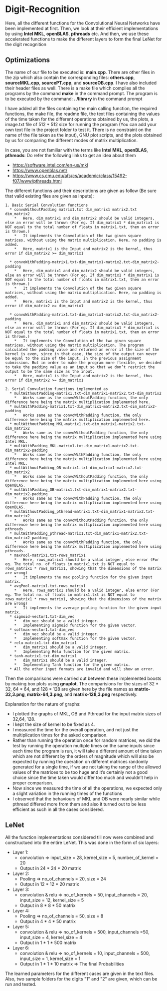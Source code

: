 # Digit-Recognition

Here, all the different functions for the Convolutional Neural Networks have been implemented at first. Then, we look at their efficient implementations by using **Intel MKL**, **openBLAS**, **pthreads** etc. And then, we use these accelerated functions to make the different layers to form the final LeNet for the digit recognition

## Optimizations

The name of our file to be executed is: **main.cpp**. There are other files in the zip which also contain the corresponding files: **others.cpp**, **sourceMKL.cpp**, **sourcePT.cpp**, and **sourceOB.cpp**. I have also included their header files as well. There is a make file which compiles all the programs by the command **make** in the command prompt. The program is to be executed by the command: **. /library** in the command prompt

I have added all the files containing the main calling function, the required functions, the make file, the readme file, the text files containing the values of the time taken for the different operations obtained by us, the plots, a image.txt file of 512 * 512 size for running the program (You can add your own text file in the project folder to test it. There is no constraint on the name of the file taken as the input), GNU plot scripts, and the plots obtained by us for comparing the different modes of matrix multiplication. 

In case, you are not familiar with the terms like **Intel MKL**, **openBLAS**, **pthreads**: Do refer the following links to get an idea about them

 * https://software.intel.com/en-us/mkl
 * https://www.openblas.net/
 * https://www.cs.cmu.edu/afs/cs/academic/class/15492-f07/www/pthreads.html

The different functions and their descriptions are given as follow (Be sure that valid existing files are given as inputs):
```
1. Basic Serial Convolution functions
  *	convoWithoutPadding matrix1.txt dim_matrix1 matrix2.txt dim_matrix2
    *	Here, dim_matrix1 and dim_matrix2 should be valid integers, else an error will be thrown (For eg. If dim_matrix1 * dim_matrix1 is NOT equal to the total number of floats in matrix1.txt, then an error is thrown.)
    *	It implements the Convolution of the two given square matrices, without using the matrix multiplication. Here, no padding is added.
    *	Here, matrix1 is the Input and matrix2 is the kernel, thus error if dim_matrix2 >= dim_matrix1
    
  *	convoWithPadding-matrix1.txt-dim_matrix1-matrix2.txt-dim_matrix2-padding
    *	Here, dim_matrix1 and dim_matrix2 should be valid integers, else an error will be thrown (For eg. If dim_matrix1 * dim_matrix1 is NOT equal to the total number of floats in matrix1.txt, then an error is thrown.)
    *	It implements the Convolution of the two given square matrices, without using the matrix multiplication. Here, no padding is added.
    *	Here, matrix1 is the Input and matrix2 is the kernel, thus error if dim_matrix2 >= dim_matrix1
    
  *	convoWithPadding-matrix1.txt-dim_matrix1-matrix2.txt-dim_matrix2-padding
    *	Here, dim_matrix1 and dim_matrix2 should be valid integers, else an error will be thrown (For eg. If dim_matrix1 * dim_matrix1 is NOT equal to the total number of floats in matrix1.txt, then an error is thrown.)
    *	It implements the Convolution of the two given square matrices, without using the matrix multiplication. The program calculated the padding value and returned an error if the size of the kernel is even, since in that case, the size of the output can never be equal to the size of the input, in the previous assignment submission. But in order to make the program more flexible, we decided to take the padding value as an input so that we don’t restrict the output to be the same size as the input.
    *	Here, matrix1 is the Input and matrix2 is the kernel, thus error if dim_matrix2 >= dim_matrix1
 
2. Serial Convulution functions implemented as  
  *	multWithoutPadding-matrix1.txt-dim_matrix1-matrix2.txt-dim_matrix2
    *	Works same as the convoWithoutPadding function, the only difference here being the matrix multiplication implemented here.
  *	multWithPadding-matrix1.txt-dim_matrix1-matrix2.txt-dim_matrix2-padding
    *	Works same as the convoWithPadding function, the only difference here being the matrix multiplication implemented here.
  *	multWithoutPadding_MKL-matrix1.txt-dim_matrix1-matrix2.txt-dim_matrix2
    *	Works same as the convoWithoutPadding function, the only difference here being the matrix multiplication implemented here using Intel MKL.
  *	multWithPadding_MKL-matrix1.txt-dim_matrix1-matrix2.txt-dim_matrix2-padding
    *	Works same as the convoWithPadding function, the only difference here being the matrix multiplication implemented here using Intel MKL.
  *	multWithoutPadding_OB-matrix1.txt-dim_matrix1-matrix2.txt-dim_matrix2
    *	Works same as the convoWithoutPadding function, the only difference here being the matrix multiplication implemented here using OpenBLAS.
  *	multWithPadding_OB-matrix1.txt-dim_matrix1-matrix2.txt-dim_matrix2-padding
    *	Works same as the convoWithPadding function, the only difference here being the matrix multiplication implemented here using OpenBLAS.
  *	multWithoutPadding_pthread-matrix1.txt-dim_matrix1-matrix2.txt-dim_matrix2
    *	Works same as the convoWithoutPadding function, the only difference here being the matrix multiplication implemented here using pthreads.
  *	multWithPadding_pthread-matrix1.txt-dim_matrix1-matrix2.txt-dim_matrix2-padding
    *	Works same as the convoWithPadding function, the only difference here being the matrix multiplication implemented here using pthreads.
  *	maxPool-matrix1.txt-rows_matrix1
    *	Here, rows_matrix1 should be a valid integer, else error (For eg. The total no. of floats in matrix1.txt is NOT equal to rows_matrix1 * rows_matrix1, showing that the dimensions of the matrix are wrong)
    *	It implements the max pooling function for the given input matrix.
  *	avgPool-matrix1.txt-rows_matrix1
    *	Here, rows_matrix1 should be a valid integer, else error (For eg. The total no. of floats in matrix1.txt is NOT equal to rows_matrix1 * rows_matrix1, showing that the dimensions of the matrix are wrong)
    *	It implements the average pooling function for the given input matrix.
  *	sigmoid-vector1.txt-dim_vec
    *	dim_vec should be a valid integer.
    *	Implementing sigmoid function for the given vector.
  *	softmax-vector1.txt-dim_vec
    *	dim_vec should be a valid integer.
    *	Implementing softmax function for the given vector.
  *	relu-matrix1.txt-dim_matrix1
    *	dim_matrix1 should be a valid integer.
    *	Implementing Relu function for the given matrix.
  *	tanh-matrix1.txt-dim_matrix1
    *	dim_matrix1 should be a valid integer.
    *	Implementing Tanh function for the given matrix.
  *	All the other input formats are invalid and will show an error.
```
Then the comparisons were carried out between these implemented boosts by making box plots using **gnuplot**. The comparisions for the sizes of 32 * 32, 64 * 64, and 128 * 128 are given here by the file names as **matrix-32,3.png**, **matrix-64,3.png**, and **matrix-128,3.png** respectively.
   
Explanation for the nature of graphs:

  *	I plotted the graphs of MKL, OB and Pthread for the input matrix sizes of 32,64, 128.
  *	I kept the size of kernel to be fixed as 4.
  *	I measured the time for the overall operation, and not just the multiplication times for the asked comparison.
  *	Rather than running the operation once for random matrices, we did the test by running the operation multiple times on the same inputs since each time the program is run, it will take a different amount of time taken which are not different by the orders of magnitude which will also be expected by running the operation on different matrices randomly generated for a single time, if we are not taking the range of the allowed values of the matrices to be too huge and it’s certainly not a good choice since the time taken would differ too much and wouldn’t help in proper comparison.
  *	Now since we measured the time of all the operations, we expected only a slight variation in the running times of the functions
  *	I observed that the behaviours of MKL and OB were nearly similar while pthread differed more from them and also it turned out to be less efficient as such in all the cases considered.
  
## LeNet

All the function implementations considered till now were combined and constructued into the entire LeNet. This was done in the form of six layers:

 * Layer 1: 
    * convolution => input_size = 28, kernel_size = 5, number_of_kernel = 20
    * Output in 24 * 24 * 20 matrix 
 * Layer 2: 
    * Pooling => no_of_channels = 20, size = 24
    * Output in 12 * 12 * 20 matrix
 * Layer 3: 
    * convolution & relu => no_of_kernels = 50, input_channels = 20, input_size = 12, kernel_size = 5
    * Output in 8 * 8 * 50 matrix
 * Layer 4: 
    * Pooling => no_of_channels = 50, size = 8
    * Output in 4 * 4 * 50 matrix
 * Layer 5: 
    * convolution & relu => no_of_kernels = 500, input_channels =50, input_size = 4, kernel_size = 4
    * Output in 1 * 1 * 500 matrix
 * Layer 6: 
    * convolution & relu => no_of_kernels = 10, input_channels = 500, input_size = 1, kernel_size = 1
    * Output in 1 * 1 * 10 matrix => The final Probabilities
  
The learned parameters for the different cases are given in the text files. Also, two sample folders for the digits "1" and "2" are given, which can be run and tested.
